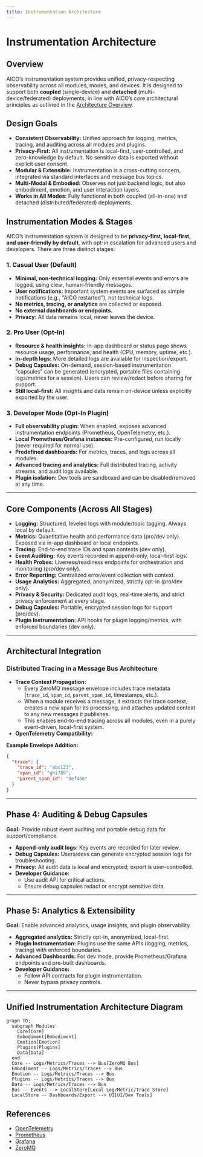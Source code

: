 ```yaml
---
title: Instrumentation Architecture
---
```


# Instrumentation Architecture

## Overview
AICO’s instrumentation system provides unified, privacy-respecting observability across all modules, modes, and devices. It is designed to support both **coupled** (single-device) and **detached** (multi-device/federated) deployments, in line with AICO’s core architectural principles as outlined in the [Architecture Overview](architecture_overview.md).

## Design Goals
- **Consistent Observability:** Unified approach for logging, metrics, tracing, and auditing across all modules and plugins.
- **Privacy-First:** All instrumentation is local-first, user-controlled, and zero-knowledge by default. No sensitive data is exported without explicit user consent.
- **Modular & Extensible:** Instrumentation is a cross-cutting concern, integrated via standard interfaces and message bus topics.
- **Multi-Modal & Embodied:** Observes not just backend logic, but also embodiment, emotion, and user interaction layers.
- **Works in All Modes:** Fully functional in both coupled (all-in-one) and detached (distributed/federated) deployments.

## Instrumentation Modes & Stages

AICO’s instrumentation system is designed to be **privacy-first, local-first, and user-friendly by default**, with opt-in escalation for advanced users and developers. There are three distinct stages:

### 1. Casual User (Default)
- **Minimal, non-technical logging:** Only essential events and errors are logged, using clear, human-friendly messages.
- **User notifications:** Important system events are surfaced as simple notifications (e.g., "AICO restarted"), not technical logs.
- **No metrics, tracing, or analytics** are collected or exposed.
- **No external dashboards or endpoints.**
- **Privacy:** All data remains local, never leaves the device.

### 2. Pro User (Opt-In)
- **Resource & health insights:** In-app dashboard or status page shows resource usage, performance, and health (CPU, memory, uptime, etc.).
- **In-depth logs:** More detailed logs are available for inspection/export.
- **Debug Capsules:** On-demand, session-based instrumentation "capsules" can be generated (encrypted, portable files containing logs/metrics for a session). Users can review/redact before sharing for support.
- **Still local-first:** All insights and data remain on-device unless explicitly exported by the user.

### 3. Developer Mode (Opt-In Plugin)
- **Full observability plugin:** When enabled, exposes advanced instrumentation endpoints (Prometheus, OpenTelemetry, etc.).
- **Local Prometheus/Grafana instances:** Pre-configured, run locally (never required for normal use).
- **Predefined dashboards:** For metrics, traces, and logs across all modules.
- **Advanced tracing and analytics:** Full distributed tracing, activity streams, and audit logs available.
- **Plugin isolation:** Dev tools are sandboxed and can be disabled/removed at any time.

---

## Core Components (Across All Stages)

- **Logging:** Structured, leveled logs with module/topic tagging. Always local by default.
- **Metrics:** Quantitative health and performance data (pro/dev only). Exposed via in-app dashboard or local endpoints.
- **Tracing:** End-to-end trace IDs and span contexts (dev only).
- **Event Auditing:** Key events recorded in append-only, local-first logs.
- **Health Probes:** Liveness/readiness endpoints for orchestration and monitoring (pro/dev only).
- **Error Reporting:** Centralized error/event collection with context.
- **Usage Analytics:** Aggregated, anonymized, strictly opt-in (pro/dev only).
- **Privacy & Security:** Dedicated audit logs, real-time alerts, and strict privacy enforcement at every stage.
- **Debug Capsules:** Portable, encrypted session logs for support (pro/dev).
- **Plugin Instrumentation:** API hooks for plugin logging/metrics, with enforced boundaries (dev only).

---

## Architectural Integration

### Distributed Tracing in a Message Bus Architecture
- **Trace Context Propagation:**
  - Every ZeroMQ message envelope includes trace metadata (`trace_id`, `span_id`, `parent_span_id`, timestamps, etc.).
  - When a module receives a message, it extracts the trace context, creates a new span for its processing, and attaches updated context to any new messages it publishes.
  - This enables end-to-end tracing across all modules, even in a purely event-driven, local-first system.
- **OpenTelemetry Compatibility:**

**Example Envelope Addition:**
```json
{
  "trace": {
    "trace_id": "abc123",
    "span_id": "ghi789",
    "parent_span_id": "def456"
  }
}
```

---

## Phase 4: Auditing & Debug Capsules

**Goal:** Provide robust event auditing and portable debug data for support/compliance.

- **Append-only audit logs:** Key events are recorded for later review.
- **Debug Capsules:** Users/devs can generate encrypted session logs for troubleshooting.
- **Privacy:** All audit data is local and encrypted; export is user-controlled.
- **Developer Guidance:**
    - Use audit API for critical actions.
    - Ensure debug capsules redact or encrypt sensitive data.

---

## Phase 5: Analytics & Extensibility

**Goal:** Enable advanced analytics, usage insights, and plugin observability.

- **Aggregated analytics:** Strictly opt-in, anonymized, local-first.
- **Plugin Instrumentation:** Plugins use the same APIs (logging, metrics, tracing) with enforced boundaries.
- **Advanced Dashboards:** For dev mode, provide Prometheus/Grafana endpoints and pre-built dashboards.
- **Developer Guidance:**
    - Follow API contracts for plugin instrumentation.
    - Never bypass privacy controls.

---

## Unified Instrumentation Architecture Diagram

```mermaid
graph TD;
  subgraph Modules
    Core[Core]
    Embodiment[Embodiment]
    Emotion[Emotion]
    Plugins[Plugins]
    Data[Data]
  end
  Core -- Logs/Metrics/Traces --> Bus[ZeroMQ Bus]
  Embodiment -- Logs/Metrics/Traces --> Bus
  Emotion -- Logs/Metrics/Traces --> Bus
  Plugins -- Logs/Metrics/Traces --> Bus
  Data -- Logs/Metrics/Traces --> Bus
  Bus -- Events --> LocalStore[Local Log/Metric/Trace Store]
  LocalStore -- Dashboards/Export --> UI[UI/Dev Tools]
```


## References
- [OpenTelemetry](https://opentelemetry.io/)
- [Prometheus](https://prometheus.io/)
- [Grafana](https://grafana.com/)
- [ZeroMQ](https://zeromq.org/)

